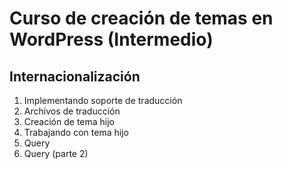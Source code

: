 # Curso de creación de temas en WordPress (Intermedio)

## Internacionalización
   1. Implementando soporte de traducción
   2. Archivos de traducción
   3. Creación de tema hijo
   4. Trabajando con tema hijo
   5. Query
   6. Query (parte 2)
